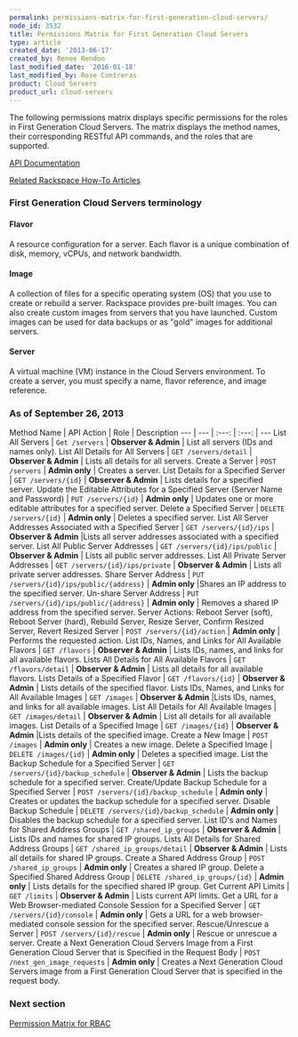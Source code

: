 ```yaml
---
permalink: permissions-matrix-for-first-generation-cloud-servers/
node_id: 3532
title: Permissions Matrix for First Generation Cloud Servers
type: article
created_date: '2013-06-17'
created_by: Renee Rendon
last_modified_date: '2016-01-18'
last_modified_by: Rose Contreras
product: Cloud Servers
product_url: cloud-servers
---
```


The following permissions matrix displays specific permissions for the roles in First Generation Cloud Servers. The matrix displays the method names, their corresponding RESTful API commands, and the roles that are supported.

[API Documentation](http://developer.rackspace.com/)

[Related Rackspace How-To Articles](/how-to/)

### First Generation Cloud Servers terminology

#### Flavor

A resource configuration for a server. Each flavor is a unique combination of disk, memory, vCPUs, and network bandwidth.

#### Image

A collection of files for a specific operating system (OS) that you use to create or rebuild a server. Rackspace provides pre-built images. You can also create custom images from servers that you have launched. Custom images can be used for data backups or as "gold" images for additional servers.

#### Server

A virtual machine (VM) instance in the Cloud Servers environment. To create a server, you must specify a name, flavor reference, and image reference.

### As of September 26, 2013

Method Name | API Action | Role | Description
--- | --- | :---: | :---: | ---
List All Servers | ```Get /servers``` | **Observer & Admin** | List all servers (IDs and names only).
List All Details for All Servers | ```GET /servers/detail``` | **Observer & Admin** | Lists all details for all servers.
Create a Server | ```POST /servers``` | **Admin only** | Creates a server.
List Details for a Specified Server | ```GET /servers/{id}``` | **Observer & Admin** | Lists details for a specified server.
Update the Editable Attributes for a Specified Server (Server Name and Password) | ```PUT /servers/{id}``` | **Admin only** | Updates one or more editable attributes for a specified server.
Delete a Specified Server |	```DELETE /servers/{id}``` | **Admin only** | Deletes a specified server.
List All Server Addresses Associated with a Specified Server | ```GET /servers/{id}/ips``` | **Observer & Admin** |Lists all server addresses associated with a specified server.
List All Public Server Addresses | ```GET /servers/{id}/ips/public``` | **Observer & Admin** | Lists all public server addresses.
List All Private Server Addresses	| ```GET /servers/{id}/ips/private``` | **Observer & Admin** | Lists all private server addresses.
Share Server Address | ```PUT /servers/{id}/ips/public/{address}``` | **Admin only** |Shares an IP address to the specified server.
Un-share Server Address	| ```PUT /servers/{id}/ips/public/{address}``` | **Admin only** | Removes a shared IP address from the specified server.
Server Actions: Reboot Server (soft), Reboot Server (hard), Rebuild Server, Resize Server, Confirm Resized Server, Revert Resized Server | ```POST /servers/{id}/action``` | **Admin only** | Performs the requested action.
List IDs, Names, and Links for All Available Flavors | ```GET /flavors``` | **Observer & Admin** | Lists IDs, names, and links for all available flavors.
Lists All Details for All Available Flavors	| ```GET /flavors/detail``` | **Observer & Admin** | Lists all details for all available flavors.
Lists Details of a Specified Flavor	| ```GET /flavors/{id}``` | **Observer & Admin** | Lists details of the specified flavor.
Lists IDs, Names, and Links for All Available Images | ```GET /images``` | **Observer & Admin** |Lists IDs, names, and links for all available images.
List All Details for All Available Images	| ```GET /images/detail``` | **Observer & Admin** | List all details for all available images.
List Details of a Specified Image	| ```GET /images/{id}``` | **Observer & Admin** |Lists details of the specified image.
Create a New Image | ```POST /images``` | **Admin only** | Creates a new image.
Delete a Specified Image | ```DELETE /images/{id}``` | **Admin only** | Deletes a specified image.
List the Backup Schedule for a Specified Server	| ```GET /servers/{id}/backup_schedule``` | **Observer & Admin** | Lists the backup schedule for a specified server.
Create/Update Backup Schedule for a Specified Server | ```POST /servers/{id}/backup_schedule``` | **Admin only** | Creates or updates the backup schedule for a specified server.
Disable Backup Schedule	| ```DELETE /servers/{id}/backup_schedule``` | **Admin only** | Disables the backup schedule for a specified server.
List ID's and Names for Shared Address Groups	| ```GET /shared_ip_groups``` | **Observer & Admin** | Lists IDs and names for shared IP groups.
Lists All Details for Shared Address Groups	| ```GET /shared_ip_groups/detail``` | **Observer & Admin** | Lists all details for shared IP groups.
Create a Shared Address Group | ```POST /shared_ip_groups``` | **Admin only** | Creates a shared IP group.
Delete a Specified Shared Address Group	| ```DELETE /shared_ip_groups/{id}``` | **Admin only** | Lists details for the specified shared IP group.
Get Current API Limits | ```GET /limits``` | **Observer & Admin** | Lists current API limits.
Get a URL for a Web Browser-mediated Console Session for a Specified Server	| ```GET /servers/{id}/console``` | **Admin only** | Gets a URL for a web browser-mediated console session for the specified server.
Rescue/Unrescue a Server | ```POST /servers/{id}/rescue``` | **Admin only** | Rescue or unrescue a server.
Create a Next Generation Cloud Servers Image from a First Generation Cloud Server that is Specified in the Request Body	| ```POST /next_gen_image_requests``` | **Admin only** | Creates a Next Generation Cloud Servers image from a First Generation Cloud Server that is specified in the request body.

### Next section

[Permission Matrix for RBAC](/how-to/permissions-matrix-for-role-based-access-control-rbac)
